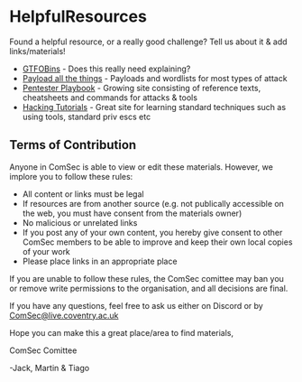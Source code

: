 # HelpfulResources
Found a helpful resource, or a really good challenge? Tell us about it &amp; add links/materials!

- [GTFOBins](https://gtfobins.github.io/) - Does this really need explaining?
- [Payload all the things](https://github.com/swisskyrepo/PayloadsAllTheThings) - Payloads and wordlists for most types of attack
- [Pentester Playbook](https://pages.benroxbeecox.me) - Growing site consisting of reference texts, cheatsheets and commands for attacks & tools
- [Hacking Tutorials](https://www.hackingtutorials.org) - Great site for learning standard techniques such as using tools, standard priv escs etc

## Terms of Contribution
Anyone in ComSec is able to view or edit these materials. However, we implore you to follow these rules:

- All content or links must be legal
- If resources are from another source (e.g. not publically accessible on the web, you must have consent from the materials owner)
- No malicious or unrelated links
- If you post any of your own content, you hereby give consent to other ComSec members to be able to improve and keep their own local copies of your work
- Please place links in an appropriate place

If you are unable to follow these rules, the ComSec comittee may ban you or remove write permissions to the organisation, and all decisions are final.

If you have any questions, feel free to ask us either on Discord or by ComSec@live.coventry.ac.uk

Hope you can make this a great place/area to find materials,

ComSec Comittee

-Jack, Martin & Tiago
